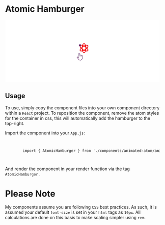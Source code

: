 # Atomic Hamburger

<div align="center">

![Atomic Hamburger Gif](./images/atom.gif)

</div>

## Usage 

To use, simply copy the component files into your own component directory within a <code>React</code> project. To reposition the component, remove the atom styles for the container in css, this will automatically add the hamburger to the top-right. 

Import the component into your <code>App.js</code>:

<code>
<pre>
        import { AtomicHamburger } from './components/animated-atom/animated-atom.component';
</pre>
</code>

And render the component in your render function via the tag <code>AtomicHamburger</code> .

# Please Note

My components assume you are following <code>CSS</code> best practices. As such, it is assumed
your default <code>font-size</code> is set in your <code>html</code> tags as <code>10px</code>. All calculations
are done on this basis to make scaling simpler using <code>rem</code>. 
